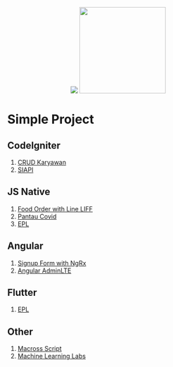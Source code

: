 <p align="center">
    <img src="https://github-readme-streak-stats.herokuapp.com/?user=lana404">
    <img src="https://github-readme-stats.vercel.app/api/top-langs/?username=lana404&layout=compact&show_icons=true&theme=light" height="196px">
</p>

# Simple Project

## CodeIgniter

1. [CRUD Karyawan](https://github.com/lana404/crud-karyawan)
2. [SIAPI](https://github.com/lana404/siapi)


## JS Native

1. [Food Order with Line LIFF](https://github.com/lana404/food-order-liff)
2. [Pantau Covid](https://github.com/lana404/Pantau-Covid-Indonesia)
3. [EPL](https://github.com/lana404/liga-inggris)


## Angular

1. [Signup Form with NgRx](https://github.com/lana404/angular-signup-ngrx)
2. [Angular AdminLTE](https://github.com/lana404/angular-adminlte)


## Flutter

1. [EPL](https://github.com/lana404/flutter_epl)


## Other

1. [Macross Script](https://github.com/lana404/imacross-script)
2. [Machine Learning Labs](https://github.com/lana404/ml-labs)

